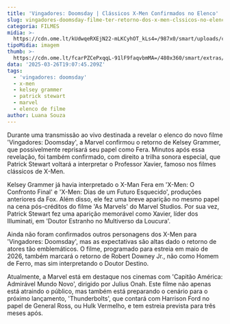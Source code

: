 ```yaml
---
title: 'Vingadores: Doomsday | Clássicos X-Men Confirmados no Elenco'
slug: vingadores-doomsday-filme-ter-retorno-dos-x-men-clssicos-no-elenco
categoria: FILMES
midia: >-
  https://cdn.ome.lt/kUdwqeRXEjN22-mLKCyhOT_kLs4=/987x0/smart/uploads/conteudo/fotos/Untitled_design_51.png
tipoMidia: imagem
thumb: >-
  https://cdn.ome.lt/fcarPZCePxqqL-91lF9faqvbmMA=/480x360/smart/extras/conteudos/01_7GsxFrJ.jpg
data: '2025-03-26T19:07:45.209Z'
tags:
  - 'vingadores: doomsday'
  - x-men
  - kelsey grammer
  - patrick stewart
  - marvel
  - elenco de filme
author: Luana Souza
---
```


Durante uma transmissão ao vivo destinada a revelar o elenco do novo filme 'Vingadores: Doomsday', a Marvel confirmou o retorno de Kelsey Grammer, que possivelmente reprisará seu papel como Fera. Minutos após essa revelação, foi também confirmado, com direito a trilha sonora especial, que Patrick Stewart voltará a interpretar o Professor Xavier, famoso nos filmes clássicos de X-Men.

Kelsey Grammer já havia interpretado o X-Man Fera em 'X-Men: O Confronto Final' e 'X-Men: Dias de um Futuro Esquecido', produções anteriores da Fox. Além disso, ele fez uma breve aparição no mesmo papel na cena pós-créditos do filme 'As Marvels' do Marvel Studios. Por sua vez, Patrick Stewart fez uma aparição memorável como Xavier, líder dos Illuminati, em 'Doutor Estranho no Multiverso da Loucura'.

Ainda não foram confirmados outros personagens dos X-Men para 'Vingadores: Doomsday', mas as expectativas são altas dado o retorno de atores tão emblemáticos. O filme, programado para estreia em maio de 2026, também marcará o retorno de Robert Downey Jr., não como Homem de Ferro, mas sim interpretando o Doutor Destino.

Atualmente, a Marvel está em destaque nos cinemas com 'Capitão América: Admirável Mundo Novo', dirigido por Julius Onah. Este filme não apenas está atraindo o público, mas também está preparando o cenário para o próximo lançamento, 'Thunderbolts', que contará com Harrison Ford no papel de General Ross, ou Hulk Vermelho, e tem estreia prevista para três meses após.
